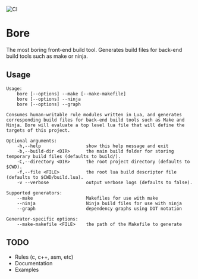 ![CI](https://github.com/ryanwebber/bore/workflows/CI/badge.svg)
# Bore
The most boring front-end build tool. Generates build files for back-end build
tools such as make or ninja.

## Usage
```
Usage:
    bore [--options] --make [--make-makefile]
    bore [--options] --ninja
    bore [--options] --graph

Consumes human-writable rule modules written in Lua, and generates corresponding build files for back-end build tools such as Make and Ninja. Bore will evaluate a top level lua file that will define the targets of this project.

Optional arguments:
    -h,--help                 show this help message and exit
    -b,--build-dir <DIR>      the main build folder for storing temporary build files (defaults to build/).
    -C,--directory <DIR>      the root project directory (defaults to $CWD).
    -f,--file <FILE>          the root lua build descriptor file (defaults to $CWD/build.lua).
    -v --verbose              output verbose logs (defaults to false).

Supported generators:
    --make                    Makefiles for use with make
    --ninja                   Ninja build files for use with ninja
    --graph                   dependency graphs using DOT notation

Generator-specific options:
    --make-makefile <FILE>    the path of the Makefile to generate

```

## TODO
 * Rules (c, c++, asm, etc)
 * Documentation
 * Examples

